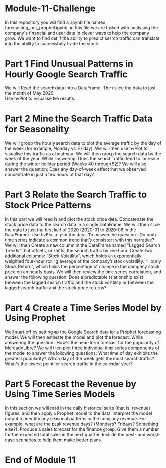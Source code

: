 # Module-11-Challenge
In this repository you will find a .ipynb file named forecasting_net_prophet.ipynb, in this file we are tasked with analysing the company's financial and user data in clever ways to help the company grow. We want to find out if the ability to predict search traffic can translate into the ability to successfully trade the stock.
# Part 1 Find Unusual Patterns in Hourly Google Search Traffic
We will Read the search data into a DataFrame.
Then slice the data to just the month of May 2020.  
Use hvPlot to visualise the results.

# Part 2 Mine the Search Traffic Data for Seasonality
We will group the hourly search data to plot the average traffic by the day of the week (for example, Monday vs. Friday).
We will then use hvPlot to visualise this traffic as a heatmap.
We will then group the search data by the week of the year. 
While answering: Does the search traffic tend to increase during the winter holiday period (Weeks 40 through 52)?
We will also answer the question: Does any day-of-week effect that we observed concentrate in just a few hours of that day?. 

# Part 3 Relate the Search Traffic to Stock Price Patterns
In this part we will read in and plot the stock price data. 
Concatenate the stock price data to the search data in a single DataFrame.
We will then slice the data to just the first half of 2020 (2020-01 to 2020-06 in the DataFrame).
Use hvPlot to plot the data.
To answer the question : Do both time series indicate a common trend that’s consistent with this narrative?
We will then Create a new column in the DataFrame named “Lagged Search Trends” that offsets, or shifts, the search traffic by one hour.
Create two additional columns: “Stock Volatility”, which holds an exponentially weighted four-hour rolling average of the company’s stock volatility.
“Hourly Stock Return”, which holds the percentage of change in the company stock price on an hourly basis.
We will then review the time series correlation,
and answer the following question: Does a predictable relationship exist between the lagged search traffic and the stock volatility or between the lagged search traffic and the stock price returns?

# Part 4 Create a Time Series Model by Using Prophet
Well start off by setting up the Google Search data for a Prophet forecasting model.
We will then estimate the model and plot the forecast. 
While answering the question : How's the near-term forecast for the popularity of MercadoLibre?
We will then plot three individual time series components of the model to answer the following questions:
What time of day exhibits the greatest popularity?
Which day of the week gets the most search traffic?
What's the lowest point for search traffic in the calendar year?

# Part 5 Forecast the Revenue by Using Time Series Models
In this section we will read in the daily historical sales (that is, revenue) figures, and then apply a Prophet model to the data.
Interpret the model output to identify any seasonal patterns in the company revenue. For example, what are the peak revenue days? (Mondays? Fridays? Something else?).
Produce a sales forecast for the finance group. Give them a number for the expected total sales in the next quarter. Include the best- and worst-case scenarios to help them make better plans.

# End of Module 11
